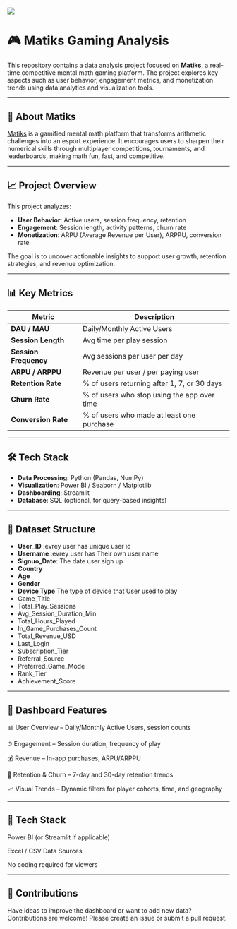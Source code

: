 # <img src ='https://www.matiks.com/assets/assets/images/LinearGradientIcons/matiksBolt.042f60d33d693c06c19c0eecdfca8ef1.png' >
# 🎮 Matiks Gaming Analysis

This repository contains a data analysis project focused on **Matiks**, a real-time competitive mental math gaming platform. The project explores key aspects such as user behavior, engagement metrics, and monetization trends using data analytics and visualization tools.

---

## 🧠 About Matiks

[Matiks](https://www.matiks.com/) is a gamified mental math platform that transforms arithmetic challenges into an esport experience. It encourages users to sharpen their numerical skills through multiplayer competitions, tournaments, and leaderboards, making math fun, fast, and competitive.

---

## 📈 Project Overview

This project analyzes:

- **User Behavior**: Active users, session frequency, retention
- **Engagement**: Session length, activity patterns, churn rate
- **Monetization**: ARPU (Average Revenue per User), ARPPU, conversion rate

The goal is to uncover actionable insights to support user growth, retention strategies, and revenue optimization.

---

## 📊 Key Metrics

| Metric              | Description                                      |
|---------------------|--------------------------------------------------|
| **DAU / MAU**       | Daily/Monthly Active Users                       |
| **Session Length**  | Avg time per play session                        |
| **Session Frequency** | Avg sessions per user per day                 |
| **ARPU / ARPPU**    | Revenue per user / per paying user               |
| **Retention Rate**  | % of users returning after 1, 7, or 30 days      |
| **Churn Rate**      | % of users who stop using the app over time      |
| **Conversion Rate** | % of users who made at least one purchase        |

---

## 🛠 Tech Stack

- **Data Processing**: Python (Pandas, NumPy)
- **Visualization**: Power BI / Seaborn / Matplotlib
- **Dashboarding**: Streamlit
- **Database**: SQL (optional, for query-based insights)

---

## 📁 Dataset Structure
- **User_ID** :evrey user has unique user id
- **Username** :evrey user has Their own user name
- **Signuo_Date**: The date user sign up
- **Country**
- **Age**
- **Gender**
- **Device Type** The type of device that User used to play
- Game_Title
- Total_Play_Sessions
- Avg_Session_Duration_Min
- Total_Hours_Played
- In_Game_Purchases_Count
- Total_Revenue_USD
- Last_Login
- Subscription_Tier
- Referral_Source
- Preferred_Game_Mode
- Rank_Tier
- Achievement_Score

  
---

## 📌 Dashboard Features


📊 User Overview – Daily/Monthly Active Users, session counts

⏱ Engagement – Session duration, frequency of play

💰 Revenue – In-app purchases, ARPU/ARPPU

🔁 Retention & Churn – 7-day and 30-day retention trends

📈 Visual Trends – Dynamic filters for player cohorts, time, and geography

---

## 🧩 Tech Stack

Power BI (or Streamlit if applicable)

Excel / CSV Data Sources

No coding required for viewers

---
## 🙌 Contributions
Have ideas to improve the dashboard or want to add new data? Contributions are welcome! Please create an issue or submit a pull request.




